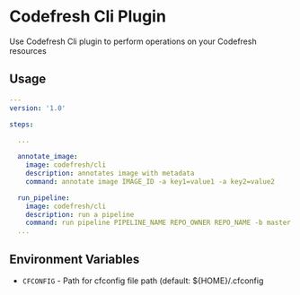 # Codefresh Cli Plugin

Use Codefresh Cli plugin to perform operations on your Codefresh resources

## Usage


```yaml
---
version: '1.0'

steps:

  ...

  annotate_image:
    image: codefresh/cli
    description: annotates image with metadata
    command: annotate image IMAGE_ID -a key1=value1 -a key2=value2

  run_pipeline:
    image: codefresh/cli
    description: run a pipeline
    command: run pipeline PIPELINE_NAME REPO_OWNER REPO_NAME -b master
  ...

```

## Environment Variables

- `CFCONFIG` - Path for cfconfig file path (default: ${HOME}/.cfconfig